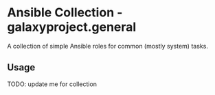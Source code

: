 # Ansible Collection - galaxyproject.general

A collection of simple Ansible roles for common (mostly system) tasks.

## Usage

TODO: update me for collection
